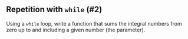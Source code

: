 ## Repetition with `while` (#2)

Using a `while` loop, write a function that sums the integral numbers from zero
up to and including a given number (the parameter).
